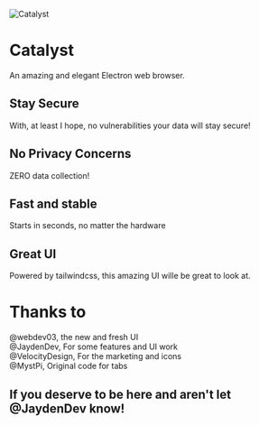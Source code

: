 ![Catalyst](https://raw.githubusercontent.com/JaydenDev/Catalyst/master/assets/banner.svg)
# Catalyst
An amazing and elegant Electron web browser.
## Stay Secure
With, at least I hope, no vulnerabilities your data will stay secure!
## No Privacy Concerns
ZERO data collection!
## Fast and stable
Starts in seconds, no matter the hardware
## Great UI
Powered by tailwindcss, this amazing UI wille be great to look at.
# Thanks to
@webdev03, the new and fresh UI \
@JaydenDev, For some features and UI work \
@VelocityDesign, For the marketing and icons \
@MystPi, Original code for tabs 
## If you deserve to be here and aren't let @JaydenDev know!
